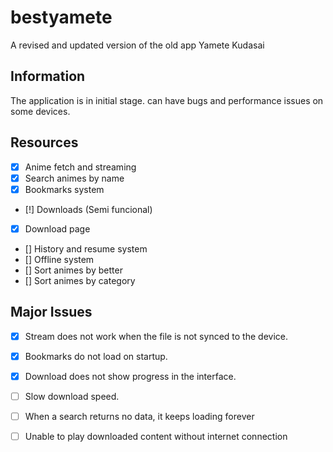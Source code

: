 # bestyamete

A revised and updated version of the old app Yamete Kudasai

## Information
The application is in initial stage. can have bugs and performance issues on some devices.

## Resources 
- [x] Anime fetch and streaming
- [x] Search animes by name
- [x] Bookmarks system
- [!] Downloads (Semi funcional)
- [x] Download page
- [] History and resume system
- [] Offline system
- [] Sort animes by better
- [] Sort animes by category

## Major Issues

- [x] Stream does not work when the file is not synced to the device.
- [x] Bookmarks do not load on startup.
- [x] Download does not show progress in the interface.
- [ ] Slow download speed.
- [ ] When a search returns no data, it keeps loading forever
- [ ] Unable to play downloaded content without internet connection

